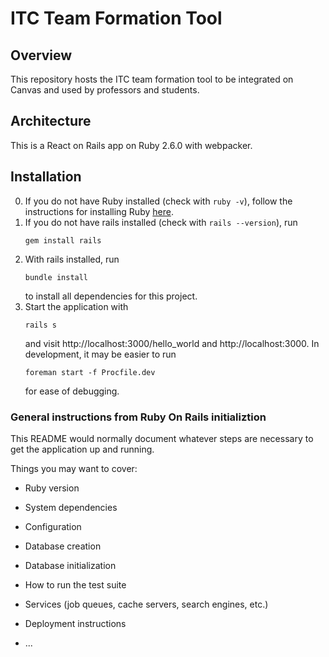 # ITC Team Formation Tool

## Overview

This repository hosts the ITC team formation tool to be integrated on Canvas and used by professors and students.

## Architecture

This is a React on Rails app on Ruby 2.6.0 with webpacker.

## Installation

0. If you do not have Ruby installed (check with `ruby -v`), follow the instructions for installing Ruby [here](https://www.ruby-lang.org/en/documentation/installation/).
1. If you do not have rails installed (check with `rails --version`), run
   ```
   gem install rails
   ```
2. With rails installed, run
   ```
   bundle install
   ```
   to install all dependencies for this project.
3. Start the application with 
   ```
   rails s
   ```
   and visit http://localhost:3000/hello_world and http://localhost:3000. In development, it may be easier to run
   ```
   foreman start -f Procfile.dev
   ```
   for ease of debugging.


### General instructions from Ruby On Rails initializtion
This README would normally document whatever steps are necessary to get the
application up and running.

Things you may want to cover:

* Ruby version

* System dependencies

* Configuration

* Database creation

* Database initialization

* How to run the test suite

* Services (job queues, cache servers, search engines, etc.)

* Deployment instructions

* ...
